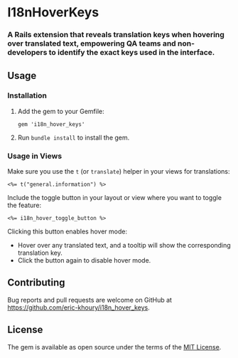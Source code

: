 # I18nHoverKeys

### A Rails extension that reveals translation keys when hovering over translated text, empowering QA teams and non-developers to identify the exact keys used in the interface.

## Usage

### Installation

1.  Add the gem to your Gemfile:

        gem 'i18n_hover_keys'

2.  Run `bundle install` to install the gem.

### Usage in Views

Make sure you use the  `t` (or `translate`) helper in your views for translations:

    <%= t("general.information") %>

Include the toggle button in your layout or view where you want to toggle the feature:

    <%= i18n_hover_toggle_button %>

Clicking this button enables hover mode:

*   Hover over any translated text, and a tooltip will show the corresponding translation key.
*   Click the button again to disable hover mode.


## Contributing

Bug reports and pull requests are welcome on GitHub at https://github.com/eric-khoury/i18n_hover_keys.

## License

The gem is available as open source under the terms of the [MIT License](https://opensource.org/licenses/MIT).
